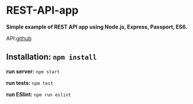 # REST-API-app
**Simple example of REST API app using Node.js, Express, Passport, ES6.**

API:[github](https://gist.github.com/dudnyk4singree/6561ed68fa5d47f93aa3b8ea814d26e5)

**Installation:**
`npm install`
----------
**run server:** 
`npm start`

**run tests:**
`npm test` 

**run ESlint:**
`npm run eslint`

